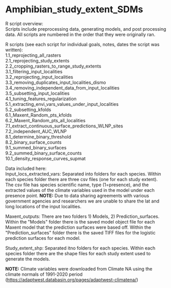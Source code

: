 # Amphibian_study_extent_SDMs
R script overview:  
Scripts include preprocessing data, generating models, and post processing data. All scripts are numbered in the order that they were originally ran.  
  
R scripts (see each script for individual goals, notes, dates the script was written):  
1.1_reprojecting_all_rasters  
2.1_reprojecting_study_extents  
2.2_cropping_rasters_to_range_study_extents  
3.1_filtering_input_localities  
3.2_reprojecting_input_localities  
3.3_removing_duplicates_input_localities_dismo  
3.4_removing_independent_data_from_input_localities  
3.5_subsetting_input_localities  
4.1_tuning_features_regularization  
5.1_extracting_envi_vars_values_under_input_localities  
5.2_subsetting_kfolds  
6.1_Maxent_Random_pts_kfolds  
6.2_Maxent_Random_pts_all_localities  
7.1_extract_continuous_surface_predictions_WLNP_sites  
7.2_independent_AUC_WLNP  
8.1_determine_binary_threshold  
8.2_binary_surface_counts  
9.1_summed_binary_surfaces  
9.2_summed_binary_surface_counts  
10.1_density_response_curves_supmat
  
Data included here:  
Input_locs_extracted_vars: Separated into folders for each species. Within each species folder there are three csv files (one for each study extent). The csv file has species scientific name, type (1=presence), and the extracted values of the climate variables used in the model under each presence point. **NOTE:** Due to data sharing agreements with various government agencies and researchers we are unable to share the lat and long locations of the input localities. 

Maxent_outputs: There are two folders 1) Models, 2) Prediction_surfaces. Within the "Models" folder there is the saved model object file for each Maxent model that the prediction surfaces were based off. Within the "Prediction_surfaces" folder there is the saved TIFF files for the logistic prediction surfaces for each model. 

Study_extent_shp: Separated itno folders for each species. Within each species folder there are the shape files for each study extent used to generate the models. 

**NOTE:** Climate variables were downloaded from Climate NA using the climate normals of 1991-2020 period (https://adaptwest.databasin.org/pages/adaptwest-climatena/)
